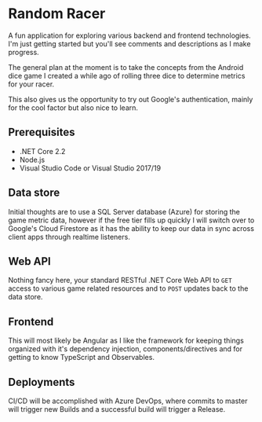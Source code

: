 # Random Racer
A fun application for exploring various backend and frontend technologies.  
I'm just getting started but you'll see comments and descriptions as I make progress.
  
The general plan at the moment is to take the concepts from the Android dice game I created a while ago of rolling three dice to determine metrics for your racer.
  
This also gives us the opportunity to try out Google's authentication, mainly for the cool factor but also nice to learn.

## Prerequisites
- .NET Core 2.2
- Node.js
- Visual Studio Code or Visual Studio 2017/19

## Data store
Initial thoughts are to use a SQL Server database (Azure) for storing the game metric data, however if the free tier fills up quickly I will switch over to Google's Cloud Firestore as it has the ability to keep our data in sync across client apps through realtime listeners.

## Web API
Nothing fancy here, your standard RESTful .NET Core Web API to `GET` access to various game related resources and to `POST` updates back to the data store.

## Frontend
This will most likely be Angular as I like the framework for keeping things organized with it's dependency injection, components/directives and for getting to know TypeScript and Observables.

## Deployments
CI/CD will be accomplished with Azure DevOps, where commits to master will trigger new Builds and a successful build will trigger a Release.
